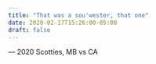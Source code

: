```yaml
---
title: "That was a sou'wester, that one"
date: 2020-02-17T15:26:00-05:00
draft: false
---
```

— 2020 Scotties, MB vs CA